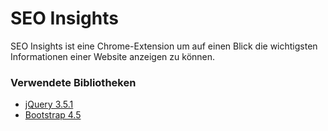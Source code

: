 # SEO Insights

SEO Insights ist eine Chrome-Extension um auf einen Blick die wichtigsten Informationen einer Website anzeigen zu können.

### Verwendete Bibliotheken

* [jQuery 3.5.1](https://jquery.com/)
* [Bootstrap 4.5](https://getbootstrap.com/docs/4.5/getting-started/introduction/)
